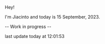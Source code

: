 Hey!

I'm Jiacinto and today is 15 September, 2023.

-- Work in progress --

last update today at 12:01:53 